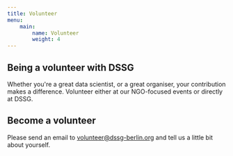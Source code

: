 ```yaml
---
title: Volunteer
menu:
    main:
        name: Volunteer
        weight: 4
---
```




## Being a volunteer with DSSG
Whether you're a great data scientist, or a great organiser, your contribution makes a difference. Volunteer either at our NGO-focused events or directly at DSSG.

## Become a volunteer
Please send an email to <a href="mailto:volunteer@dssg-berlin.org">volunteer@dssg-berlin.org</a> and tell us a little bit about yourself.
